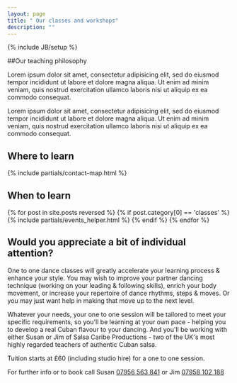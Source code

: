 ```yaml
---
layout: page
title: " Our classes and workshops"
description: ""
---
```

{% include JB/setup %}

##Our teaching philosophy

Lorem ipsum dolor sit amet, consectetur adipisicing elit, sed do eiusmod tempor incididunt ut labore et dolore magna aliqua. Ut enim ad minim veniam, quis nostrud exercitation ullamco laboris nisi ut aliquip ex ea commodo consequat. 


Lorem ipsum dolor sit amet, consectetur adipisicing elit, sed do eiusmod tempor incididunt ut labore et dolore magna aliqua. Ut enim ad minim veniam, quis nostrud exercitation ullamco laboris nisi ut aliquip ex ea commodo consequat. 


<section class="section location" markdown="1">

## Where to learn

{% include partials/contact-map.html %}

</section>


<section class="section group-classes" markdown="1">

## When to learn

  <div class="section featured" class="class-list" >
    {% for post in site.posts reversed  %}
      {% if post.category[0] == 'classes' %}
        {% include partials/events_helper.html %}
      {% endif %}
    {% endfor %}
  </div>
</section>


<section class="section private-classes" markdown="1">

## Would you appreciate a bit of individual attention?

<div class="col" markdown="1">
  One to one dance classes will greatly accelerate your learning process & enhance your style. You may wish to improve your partner dancing technique (working on your leading & following skills), enrich your body movement, or increase your repertoire of dance rhythms, steps & moves. Or you may just want help in making that move up to the next level.
  
  Whatever your needs, your one to one session will be tailored to meet your specific requirements, so you'll be learning at your own pace - helping you to develop a real Cuban flavour to your dancing. And you'll be working with either Susan or Jim of Salsa Caribe Productions - two of the UK's most highly regarded teachers of authentic Cuban salsa.
</div>

<footer class="footer" markdown="1">

Tuition starts at £60 (including studio hire) for a one to one session.

For further info or to book <span class="ss-icon ss-standard-circle">call</span> Susan <a href="tel:+447956563841">07956 563 841</a> or Jim  <a href="tel:+447958102188">07958 102 188</a>

</footer>

</section>
